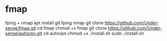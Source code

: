 # fmap
fping + nmap
    apt install git fping nmap
    git clone https://github.com/Under-sense/fmap.git
    cd fmap
    chmod +x fmap
    git clone https://github.com/Under-sense/autovpn.git
    cd autovpn
    chmod +x ./install.sh
    sudo ./install.sh
